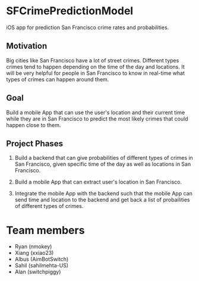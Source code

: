 # SFCrimePredictionModel
iOS app for prediction San Francisco crime rates and probabilities.

## Motivation

Big cities like San Francisco have a lot of street crimes. Different types crimes tend to happen depending on the time of the day and locations. It will be very helpful for people in San Francisco to know in real-time what types of crimes can happen around them.

## Goal

Build a mobile App that can use the user's location and their current time while they are in San Francisco to predict the most likely crimes that could happen close to them.

## Project Phases

1. Build a backend that can give probabilities of different types of crimes in San Francisco, given specific time of the day as well as locations in San Francisco.

2. Build a mobile App that can extract user's location in San Francisco.

3. Integrate the mobile App with the backend such that the mobile App can send time and location to the backend and get back a list of probailities of different types of crimes.

# Team members
- Ryan (nmokey)
- Xiang (xxiao23)
- Albus (AimBotSwitch)
- Sahil (sahilmehta-US)
- Alan (switchpiggy)
